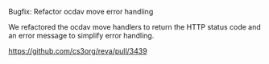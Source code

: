 Bugfix: Refactor ocdav move error handling

We refactored the ocdav move handlers to return the HTTP status code and an error message to simplify error handling.

https://github.com/cs3org/reva/pull/3439